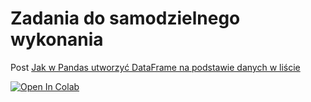 # Zadania do samodzielnego wykonania

Post [Jak w Pandas utworzyć DataFrame na podstawie danych w liście](https://jakanalizowacdane.pl/?p=281)

[![Open In Colab](https://colab.research.google.com/assets/colab-badge.svg)](https://colab.research.google.com/github/JakAnalizowacDanePL/Zadania/tree/main/Jak%20w%20Pandas%20utworzy%C4%87%20DataFrame%20na%20podstawie%20danych%20w%20li%C5%9Bcie)

